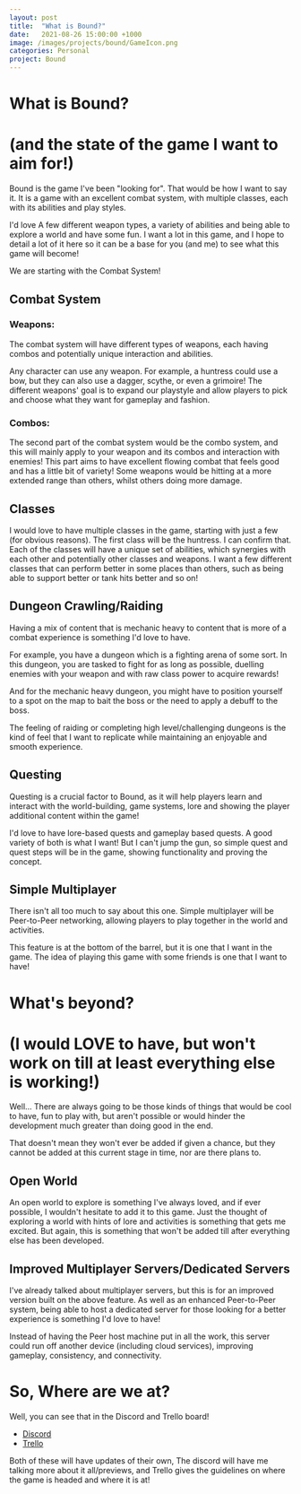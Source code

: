 ```yaml
---
layout: post
title:  "What is Bound?"
date:   2021-08-26 15:00:00 +1000
image: /images/projects/bound/GameIcon.png
categories: Personal
project: Bound
---
```


# What is Bound?
<h1 class="subtitle">(and the state of the game I want to aim for!)</h1>

Bound is the game I've been "looking for". That would be how I want to say it.
It is a game with an excellent combat system, with multiple classes, each with its abilities and play styles. 

I'd love A few different weapon types, a variety of abilities and being able to explore a world and have some fun. I want a lot in this game, and I hope to detail a lot of it here so it can be a base for you (and me) to see what this game will become!

We are starting with the Combat System!

## Combat System

### Weapons:
The combat system will have different types of weapons, each having combos and potentially unique interaction and abilities.

Any character can use any weapon. For example, a huntress could use a bow, but they can also use a dagger, scythe, or even a grimoire! The different weapons' goal is to expand our playstyle and allow players to pick and choose what they want for gameplay and fashion.

### Combos:

The second part of the combat system would be the combo system, and this will mainly apply to your weapon and its combos and interaction with enemies! This part aims to have excellent flowing combat that feels good and has a little bit of variety! Some weapons would be hitting at a more extended range than others, whilst others doing more damage.

## Classes

I would love to have multiple classes in the game, starting with just a few (for obvious reasons). The first class will be the huntress. I can confirm that. Each of the classes will have a unique set of abilities, which synergies with each other and potentially other classes and weapons. I want a few different classes that can perform better in some places than others, such as being able to support better or tank hits better and so on!

## Dungeon Crawling/Raiding

Having a mix of content that is mechanic heavy to content that is more of a combat experience is something I'd love to have. 

For example, you have a dungeon which is a fighting arena of some sort. In this dungeon, you are tasked to fight for as long as possible, duelling enemies with your weapon and with raw class power to acquire rewards! 

And for the mechanic heavy dungeon, you might have to position yourself to a spot on the map to bait the boss or the need to apply a debuff to the boss.

The feeling of raiding or completing high level/challenging dungeons is the kind of feel that I want to replicate while maintaining an enjoyable and smooth experience.

## Questing

Questing is a crucial factor to Bound, as it will help players learn and interact with the world-building, game systems, lore and showing the player additional content within the game! 

I'd love to have lore-based quests and gameplay based quests. A good variety of both is what I want! But I can't jump the gun, so simple quest and quest steps will be in the game, showing functionality and proving the concept.

## Simple Multiplayer

There isn't all too much to say about this one. Simple multiplayer will be Peer-to-Peer networking, allowing players to play together in the world and activities. 

This feature is at the bottom of the barrel, but it is one that I want in the game. The idea of playing this game with some friends is one that I want to have!

# What's beyond?
<h1 class="subtitle">(I would LOVE to have, but won't work on till at least everything else is working!)</h1>

Well... There are always going to be those kinds of things that would be cool to have, fun to play with, but aren't possible or would hinder the development much greater than doing good in the end.

That doesn't mean they won't ever be added if given a chance, but they cannot be added at this current stage in time, nor are there plans to.

## Open World

An open world to explore is something I've always loved, and if ever possible, I wouldn't hesitate to add it to this game. Just the thought of exploring a world with hints of lore and activities is something that gets me excited. But again, this is something that won't be added till after everything else has been developed.

## Improved Multiplayer Servers/Dedicated Servers

I've already talked about multiplayer servers, but this is for an improved version built on the above feature. As well as an enhanced Peer-to-Peer system, being able to host a dedicated server for those looking for a better experience is something I'd love to have! 

Instead of having the Peer host machine put in all the work, this server could run off another device (including cloud services), improving gameplay, consistency, and connectivity.

# So, Where are we at?

Well, you can see that in the Discord and Trello board!
- <a href="{{ site.discord_link }}">Discord</a>
- <a href="https://trello.com/b/SieEloKO/bound">Trello</a>


Both of these will have updates of their own, The discord will have me talking more about it all/previews, and Trello gives the guidelines on where the game is headed and where it is at!